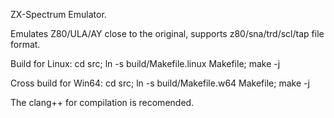 ZX-Spectrum Emulator.

Emulates Z80/ULA/AY close to the original, supports z80/sna/trd/scl/tap file format.

Build for Linux:
cd src; ln -s build/Makefile.linux Makefile; make -j

Cross build for Win64:
cd src; ln -s build/Makefile.w64 Makefile; make -j

The clang++ for compilation is recomended.
